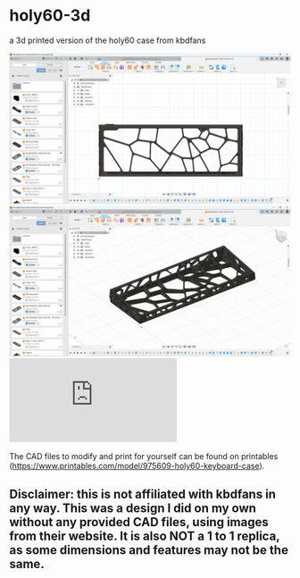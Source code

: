 # holy60-3d
a 3d printed version of the holy60 case from kbdfans

![Case Top View](https://github.com/astarryknight/holy60-3d/blob/main/holy60-3d_top.png?raw=true)
![Case Isometric View](https://github.com/astarryknight/holy60-3d/blob/main/holy60-3d_iso.png?raw=true)
![PCB Schematic](https://github.com/astarryknight/holy60-3d/blob/main/PCB/schematic.pdf?raw=true)


The CAD files to modify and print for yourself can be found on printables (https://www.printables.com/model/975609-holy60-keyboard-case).

## Disclaimer: this is not affiliated with kbdfans in any way. This was a design I did on my own without any provided CAD files, using images from their website. It is also NOT a 1 to 1 replica, as some dimensions and features may not be the same.
